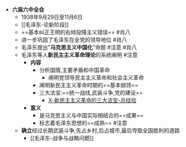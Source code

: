 - **六届六中全会**
	- 1938年9月29日至11月6日
	- [[毛泽东-论新阶段]]
	- ==基本纠正王明的右倾投降主义错误== #肖八
	- 进一步巩固了毛泽东在全党的领导地位 #肖八 
	- 毛泽东提出"**马克思主义中国化**"命题 #注意 #肖八   
	- 毛泽东等人**新民主主义革命理论**的系统阐明 #注意
		- **内容**
			- 分析国情,主要矛盾和中国革命
				- 阐明党领导民主主义革命和社会主义革命
			- 阐明新民主主义革命时期的==基本纲领==
			- 三大法宝:==统一战线,武装斗争,党的建设==
				- [X-新民主主义革命的三大法宝-总经验](X-新民主主义革命的三大法宝-总经验.md)
		- **意义**
			- 是马克思主义与中国实际相结合的==成果==
			- 标志着毛泽东思想的==成熟== #注意
	- **确立**经过长期武装斗争,先占乡村,后占城市,最后夺取全国胜利的道路
		- [[毛泽东-战争与战略问题]]